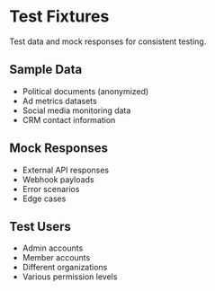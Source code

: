 # Test Fixtures

Test data and mock responses for consistent testing.

## Sample Data
- Political documents (anonymized)
- Ad metrics datasets
- Social media monitoring data
- CRM contact information

## Mock Responses
- External API responses
- Webhook payloads
- Error scenarios
- Edge cases

## Test Users
- Admin accounts
- Member accounts
- Different organizations
- Various permission levels